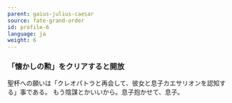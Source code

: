 ```yaml
---
parent: gaius-julius-caesar
source: fate-grand-order
id: profile-6
language: ja
weight: 6
---
```


### 「懐かしの勲」をクリアすると開放

聖杯への願いは「クレオパトラと再会して、彼女と息子カエサリオンを認知する」事である。
もう陰謀とかいいから。息子抱かせて、息子。
